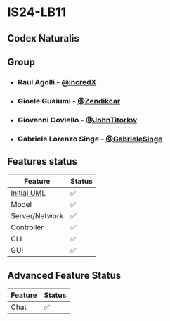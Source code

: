# IS24-LB11

## Codex Naturalis

## Group
- ### Raul Agolli - [@incredX](https://github.com/incredX)
- ### Gioele Guaiumi - [@Zendikcar](https://github.com/Zendikcar)
- ### Giovanni Coviello - [@JohnTitorkw](https://github.com/JohnTitorkw)
- ### Gabriele Lorenzo Singe - [@GabrieleSinge](https://github.com/GabrieleSinge)

## Features status
| Feature                                   | Status                  |
|-------------------------------------------|-------------------------|
| [Initial UML](deliveries/initial-uml.png) | :white_check_mark:      |
| Model                                     | :white_check_mark:      |
| Server/Network                            | :white_check_mark:      |
| Controller                                | :white_check_mark:      |
| CLI                                       | :white_check_mark:      |
| GUI                                       | :white_check_mark:  |

## Advanced Feature Status
| Feature     | Status             |
|-------------|--------------------|
| Chat        | :white_check_mark: |